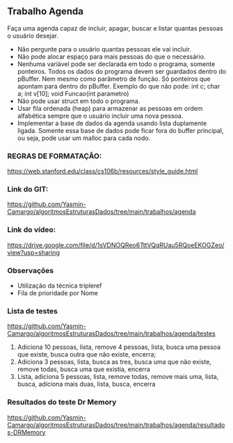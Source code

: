 ## Trabalho Agenda
Faça uma agenda capaz de incluir, apagar, buscar e listar quantas pessoas o usuário desejar.
- Não pergunte para o usuário quantas pessoas ele vai incluir.
- Não pode alocar espaço para mais pessoas do que o necessário.
- Nenhuma variável pode ser declarada em todo o programa, somente ponteiros. Todos os dados do programa devem ser guardados dentro do pBuffer.
    Nem mesmo como parâmetro de função. Só ponteiros que apontam para dentro do pBuffer.
    Exemplo do que não pode: int c; char a; int v[10]; void Funcao(int parametro)
- Não pode usar struct em todo o programa.
- Usar fila ordenada (heap) para armazenar as pessoas em ordem alfabética sempre que o usuário incluir uma nova pessoa.
- Implementar a base de dados da agenda usando lista duplamente ligada. 
    Somente essa base de dados pode ficar fora do buffer principal, ou seja, pode usar um malloc para cada nodo.

### REGRAS DE FORMATAÇÃO: 
https://web.stanford.edu/class/cs106b/resources/style_guide.html  

### Link do GIT: 
https://github.com/Yasmin-Camargo/algoritmosEstruturasDados/tree/main/trabalhos/agenda 

### Link do vídeo: 
https://drive.google.com/file/d/1sVDNOQReo6TttVQqRUau5RQoeEKOGZeo/view?usp=sharing

### Observações
- Utilização da técnica tripleref
- Fila de prioridade por Nome

### Lista de testes
https://github.com/Yasmin-Camargo/algoritmosEstruturasDados/tree/main/trabalhos/agenda/testes
1) Adiciona 10 pessoas, lista, remove 4 pessoas, lista, busca uma pessoa que existe, busca outra que não existe, encerra;
2) Adiciona 3 pessoas, lista, busca as tres, busca uma que não existe, remove todas, busca uma que existia, encerra
3) Lista, adiciona 5 pessoas, lista, remove todas, remove mais uma, lista, busca, adiciona mais duas, lista, busca, encerra

### Resultados do teste Dr Memory
https://github.com/Yasmin-Camargo/algoritmosEstruturasDados/tree/main/trabalhos/agenda/resultados-DRMemory

